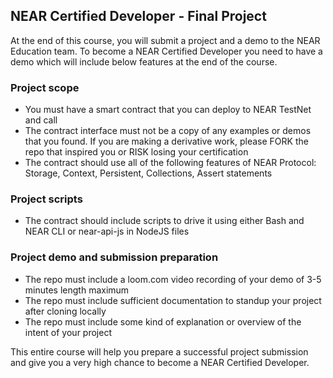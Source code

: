## NEAR Certified Developer - Final Project

At the end of this course, you will submit a project and a demo to the NEAR Education team. To become a NEAR Certified Developer you need to have a demo which will include below features at the end of the course.

### Project scope

- You must have a smart contract that you can deploy to NEAR TestNet and call
- The contract interface must not be a copy of any examples or demos that you found.  If you are making a derivative work, please FORK the repo that inspired you or RISK losing your certification
- The contract should use all of the following features of NEAR Protocol: Storage, Context, Persistent, Collections, Assert statements

### Project scripts
- The contract should include scripts to drive it using either Bash and NEAR CLI or near-api-js in NodeJS files

### Project demo and submission preparation
- The repo must include a loom.com video recording of your demo of 3-5 minutes length maximum
- The repo must include sufficient documentation to standup your project after cloning locally
- The repo must include some kind of explanation or overview of the intent of your project

This entire course will help you prepare a successful project submission and give you a very high chance to become a NEAR Certified Developer.
